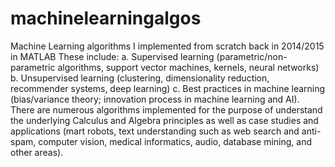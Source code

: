 # machinelearningalgos
Machine Learning algorithms I implemented from scratch back in 2014/2015 in MATLAB
These include: 
a. Supervised learning (parametric/non-parametric algorithms, support vector machines, kernels, neural networks)
b. Unsupervised learning (clustering, dimensionality reduction, recommender systems, deep learning)
c. Best practices in machine learning (bias/variance theory; innovation process in machine learning and AI). 
There are numerous algorithms implemented for the purpose of understand the underlying Calculus and Algebra principles as well as case studies and applications (mart robots, text understanding such as web search and anti-spam, computer vision, medical informatics, audio, database mining, and other areas).
